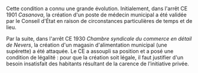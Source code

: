 Cette condition a connu une grande évolution. Initialement, dans l'arrêt CE 1901 _Casanova_, la création d'un poste de médecin municipal a été validée par le Conseil d'État en raison de circonstances particulières de temps et de lieu. 

Par la suite, dans l'arrêt CE 1930 _Chambre syndicale du commerce en détail de Nevers_, la création d'un magasin d'alimentation municipal (une supérette) a été attaquée. Le CE a assoupli sa position et a posé une condition de légalité : pour que la création soit légale, il faut justifier d'un besoin insatisfait des habitants résultant de la carence de l’initiative privée.